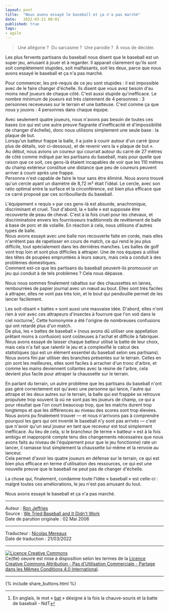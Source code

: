 ```yaml
---
layout: post
title:  "Nous avons essayé le baseball et ça n'a pas marché"
date:   2022-03-21 00:01
published: true
tags:
- agile
---
```


> Une allégorie ?  Du sarcasme ?  Une parodie ?  À vous de décider.

Les plus fervents partisans du baseball nous disent que le baseball est un super jeu, amusant à jouer et à regarder. Il apparait clairement qu'ils sont soit complètement stupides, soit malfaisants, soit les deux, parce que nous avons essayé le baseball et ça n'a pas marché.

Pour commencer, les pré-requis de ce jeu sont stupides : il est impossible avec de le faire changer d'échelle. Ils disent que vous avez besoin d'au moins neuf joueurs de chaque côté. C'est aussi stupide qu'inefficace. Le nombre minimum de joueurs est très clairement de 4 personnes : 3 personnes receveuses sur le terrain et une batteuse. C'est comme ça que nous y jouons : 4 personnes dans chaque équipe.

Avec seulement quatre joueurs, nous n'avons pas besoin de toutes ces bases (ce qui est une autre preuve flagrante d'inefficacité et d'impossibilité de changer d'échelle), donc nous utilisons simplement une seule base : la plaque de but.  
Lorsqu'un batteur frappe la balle, il a juste à courir autour d'un carré (pour plus de détails, voir ci-dessous), et de revenir vers la « plaque de but ».  
Au début, nous avions un coureur qui courrait autour du carré de 27 mètres de côté comme indiqué par les partisans du baseball, mais pour quelle que raison que ce soit, ces gens-là étaient incapables de voir que les 110 mètres du champ extérieur constitue une distance que peu de coureurs peuvent arriver à courir après une frappe.  
Personne n'est capable de faire le tour sans être éliminé. Nous avons trouvé qu'un cercle ayant un diamètre de  8,72 m² était l'idéal. Le cercle, avec son ratio optimal entre la surface et la circonférence, est bien plus efficace que ce carré proposé par ces scribouillards du baseball.

L'équipement « requis » par ces gens-là est absurde, anachronique, discriminant et cruel. Tout d'abord, la « balle » est supposée être recouverte de peau de cheval. C'est à la fois cruel pour les chevaux, et discriminatoire envers les fournisseurs traditionnels de revêtement de balle à base de porc et de volaille. En réaction à cela, nous utilisons d'autres types de balle.  
Nous avons essayé avec une balle non recouverte faite en corde, mais elles n'arrêtent pas de rapetisser en cours de match, ce qui rend le jeu plus difficile, tout spécialement dans les dernières manches. Les balles de golf vont trop loin et sont plus difficiles à attraper. Une de nos équipes a utilisé des têtes de poupées empruntées à leurs sœurs, mais cela a conduit à des problèmes domestiques.  
Comment est-ce que les partisans du baseball peuvent-ils promouvoir un jeu qui conduit à de tels problèmes ? Cela nous dépasse.

Nous nous sommes finalement rabattus sur des chaussettes en laines, rembourrées de papier journal avec un nœud au bout. Elles sont très faciles à attraper, elles ne vont pas très loin, et le bout qui pendouille permet de les lancer facilement.

Les soit-disant « battes » sont aussi une mauvaise idée. D'abord, elles n'ont rien à voir avec ces attrapeurs d'insectes à fourrure que l'on voit dans le ciel nocturne[^1]. Cette homonymie a été l'origine de nombreuses confusions qui ont retardé plus d'un match.  
De plus, les « battes de baseball » (nous avons dû utiliser une appellation prêtant moins à confusion) sont coûteuses à l'achat et difficile à fabriquer. Nous avons essayé de laisser chaque batteur utilisé la batte de leur choix, mais cela n'a fait que ralentir le jeu et a complexifié le calcul des statistiques (qui est un élément essentiel du baseball selon ses partisans).  
Nous avons fini par utiliser des branches présentes sur le terrain. Celles en pin sont les meilleures, elles sont faciles à arracher d'un tronc d'arbre, et comme les mains deviennent collantes avec la résine de l'arbre, cela devient plus facile pour attraper la chaussette sur le terrain.

En parlant du terrain, un autre problème que les partisans du baseball n'ont pas géré correctement est qu'avec une personne qui lance, l'autre qui attrape et les deux autres sur le terrain, la balle qui est frappée se retrouve propulsée trop souvent là où ne sont pas les joueurs de champ, ce qui a pour résultat que l'on court beaucoup trop, que les matchs durent trop longtemps et que les différences au niveau des scores sont trop élevées.  
Nous avons pu finalement trouver — et nous n'arrivons pas à comprendre pourquoi les gars qui ont inventé le baseball n'y sont pas arrivés — c'est que n'avoir qu'un seul joueur en tant que receveur est tout simplement inefficace. Au lieu de cela, si le brancheur (le terme « batteur » est à la fois ambigu et inapproprié compte tenu des changements nécessaires que nous avons faits au niveau de l'équipement pour que le jeu fonctionne) rate un lancer, il ramasse tout simplement la chaussette lui-même et la renvoie au lanceur.  
Cela permet d'avoir les quatre joueurs en défense sur le terrain, ce qui est bien plus efficace en terme d'utilisation des ressources, ce qui est une nouvelle preuve que le baseball ne peut pas de changer d'échelle.

La chose qui, finalement, condamne toute l'idée « baseball » est celle-ci : malgré toutes ces améliorations, le jeu n'est pas amusant du tout.

Nous avons essayé le baseball et ça n'a pas marché.


[^1]: En anglais, le mot « [bat](https://en.wiktionary.org/wiki/bat#English) » désigne à la fois la chauve-souris et la batte de baseball - NdT

---
Auteur : [Ron Jeffries](https://ronjeffries.com/about.html)  
Source : [We Tried Baseball and It Didn't Work](https://ronjeffries.com/xprog/articles/jatbaseball/)  
Date de parution originale : 02 Mai 2006  

---
Traducteur : [Nicolas Mereaux](http://www.les-traducteurs-agiles.org/traducteurs/)  
Date de traduction : 21/03/2022  

---

<a rel="license" href="http://creativecommons.org/licenses/by-nc-sa/4.0/"><img alt="Licence Creative Commons" style="border-width:0" src="http://i.creativecommons.org/l/by-nc-sa/4.0/88x31.png" /></a><br />Ce(tte) oeuvre est mise à disposition selon les termes de la <a rel="license" href="http://creativecommons.org/licenses/by-nc-sa/4.0/">Licence Creative Commons Attribution - Pas d'Utilisation Commerciale - Partage dans les Mêmes Conditions 4.0 International</a>.

---

{% include share_buttons.html %}
